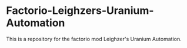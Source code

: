 # Factorio-Leighzers-Uranium-Automation
This is a repository for the factorio mod Leighzer's Uranium Automation.